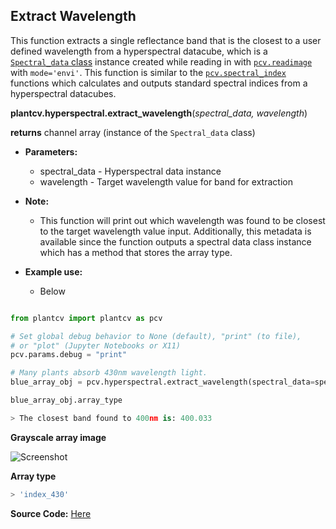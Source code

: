 ## Extract Wavelength 

This function extracts a single reflectance band that is the closest to a user defined wavelength from a hyperspectral datacube, 
which is a [`Spectral_data` class](Spectral_data.md) instance created while reading in with [`pcv.readimage`](read_image.md)
with `mode='envi'`. This function is similar to the [`pcv.spectral_index`](spectral_index.md) functions which calculates 
and outputs standard spectral indices from a hyperspectral datacubes. 

**plantcv.hyperspectral.extract_wavelength**(*spectral_data, wavelength*)

**returns** channel array (instance of the `Spectral_data` class)

- **Parameters:**
    - spectral_data      - Hyperspectral data instance
    - wavelength         - Target wavelength value for band for extraction 

- **Note:**
    - This function will print out which wavelength was found to be closest to the target wavelength value input. Additionally, this metadata is available
    since the function outputs a spectral data class instance which has a method that stores the array type. 
    
- **Example use:**
    - Below
    
```python

from plantcv import plantcv as pcv

# Set global debug behavior to None (default), "print" (to file), 
# or "plot" (Jupyter Notebooks or X11)
pcv.params.debug = "print"

# Many plants absorb 430nm wavelength light. 
blue_array_obj = pcv.hyperspectral.extract_wavelength(spectral_data=spectral_array_obj, wavelength=430)

blue_array_obj.array_type

```

```python
> The closest band found to 400nm is: 400.033

```

**Grayscale array image**

![Screenshot](img/documentation_images/extract_wavelength/430_grayscale.jpg)

**Array type**

```python
> 'index_430'

```

**Source Code:** [Here](https://github.com/danforthcenter/plantcv/blob/main/plantcv/plantcv/hyperspectral/extract_wavelength.py)
